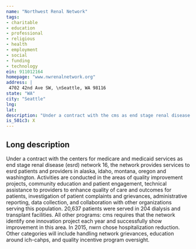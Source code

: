 ```yaml
---
name: "Northwest Renal Network"
tags:
- charitable
- education
- professional
- religious
- health
- employment
- social
- funding
- technology
ein: 911012164
homepage: "www.nwrenalnetwork.org"
address: |
 4702 42nd Ave SW, \nSeattle, WA 98116
state: "WA"
city: "Seattle"
lng: 
lat: 
description: "Under a contract with the cms as end stage renal disease (esrd) network 16, the northwest renal network promotes optimal dialysis and transplant care to kidney patients in alaska, idaho, montana, oregon and washington. "
is_501c3: X
---
```


## Long description

Under a contract with the centers for medicare and medicaid services as end stage renal disease (esrd) network 16, the network provides services to esrd patients and providers in alaska, idaho, montana, oregon and washington. Activities are conducted in the areas of quality improvement projects, community education and patient engagement, technical assistance to providers to enhance quality of care and outcomes for patients, investigation of patient complaints and grievances, administrative reporting, data collection, and collaboration with other organizations serving this population. 20,637 patients were served in 204 dialysis and transplant facilities. All other programs: cms requires that the network identify one innovation project each year and successfully show improvement in this area. In 2015, nwrn chose hospitalization reduction. Other categories will include handling network grievances, education around ich-cahps, and quality incentive program oversight. 
